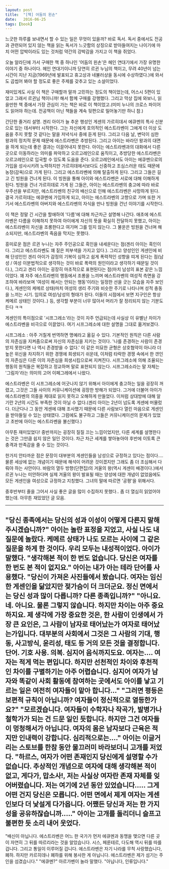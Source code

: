 ```yaml
---
layout: post
title:  "[책] 어둠의 왼손"
date:   2016-06-25
tags: [book]
---
```


느긋한 하루를 보내면서 할 수 있는 일은 무엇이 있을까? 바로 독서. 독서 중에서도 전공과 관련되어 있지 않는 책을 읽는 독서가 느긋함의 상징으로 받아들여지는 나이기에 마치 어떤 압박이라도 있는 것처럼 약간의 강박감을 가지고 이 책을 쥐었다. 

  오늘 알라딘에 가서 구매한 책 중 하나인 '어둠의 왼손'은 헤인 연대기에서 가장 유명한 이야기 중 하나이다. 헤인 연대기이니까 당연히 르귄 누님의 책이고, 무려 40년이 넘는 시간이 지난 지금(1969년에 발표되고 휴고상과 네뷸러상을 동시에 수상하였다.)에 와서도 곱씹어 봐야 할 정도로 좋은 주제를 갖추고 있는 소설이었다. 

  재미있게도 사실 이 책은 구매할까 말까 고민하는 정도의 책이었는데, 어스시 5편이 있었고 그래서 르귄님 책이니까! 해서 함께 구매를 강행했다. 그리고 막상 집에 와보니, 읽을만한 책 중에서 가장 관심이 가는 책은 바로 이 책이었고.(미미 누나의 크로스 파이어도 읽어야 하는데. 전공책이 아닌 책들을 계속 뒷편으로 밀어놓기만 하니 참.) 

  간단한 줄거리 설명. 
  겐리 아이가 늘 추운 행성인 게센의 가르히데서 에큐멘의 특사 신분으로 있는 데서부터 시작한다. 그는 자신에게 호의적인 에스트라벤이 그에게 더 이상 도움을 주지 못할 것 같다는 말을 저녁식사 중에 듣게 된다. 그리고 다음 날, 변덕이 심한 왕과의 정치적 문제 때문에 에스트라벤은 추방된다. 그리고 아이는 바라던 왕과의 대면을 하게 되는데 좋은 결과는 이끌어내지 못한다. 아이는 에스트라벤과의 대화에서 다른 곳으로 이동하라는 의미를 파악하고 오르고레인으로 움직이고, 추방당한 에스트라벤은 오르고레인으로 입국할 수 있도록 도움을 준다. 
  오르고레인에서도 아이는 에큐멘으로의 가입을 성사시키려 노력하지만 가르히데에서보다도 신중하고 조심스러운 태도 때문에 농장(감옥)으로 가게 된다. 그리고 에스트라벤에 의해 탈출하게 된다. 
  그리고 그들은 길고 긴 빙원을 건너게 된다. 이 빙원을 통해 아이와 에스트라벤은 서로에 대해 이해하게 된다. 
  빙원을 건너 가르히데로 가게 된 그들은, 아이는 에스트라벤의 충고에 따라 바로 우주선을 부르지만, 에스트라벤의 친구의 배신으로 인해 에스트라벤은 사망하게 된다. 
  결국 가르히데는 에큐멘에 가입하게 되고, 아이는 에스트라벤의 고향으로 가며 또한 거기서 에스트라벤의 아버지와 에스트라벤의 자식을 만나 빙원을 건넌 이야기를 시작한다. 

  이 책은 정말 긴 시간을 할애하여 '다름'에 대해 차근차근 설명해 나간다. 애초에 에스트라벤은 다름을 이해하지 못하여 아이에게 자신의 뜻을 확실히 전달하지 못했고, 아이는 에스트라벤이 자신을 조롱한다고 여기며 그를 믿지 않는다. 그 불운은 빙원을 건너며 해소되지만, 에스트라벤의 죽음을 막지는 못했다. 

  흥미로운 점은 르귄 누나는 자주 주인공으로 흑인을 내세운다는 점(겐리 아이는 흑인이다. 그리고 에스트라벤도 꽤 짙은 피부색을 가지고 있다.). 그리고 양성인인 게센인에 비해 단성인인 겐리 아이가 감정의 기복이 심하고 쉽게 폭력적인 성향을 띠게 된다는 점(남성 / 여성 이분법적으로 생각하는 것이 바로 폭력의 원인이라고 생각하기 때문일 것이다.), 그리고 겐리 아이는 굉장히 마초적으로 표현된다는 점(마치 남성의 표본 같은 느낌이었다. 꽤 자주 에스트라벤의 행동에서 조롱을 느끼며 에스트라벤의 여성적 측면을 강조하여 바라보며 '여성이 해서는 안되는 행동'이라는 일정한 선을 긋는 모습을 자주 보인다.), 게센인의 케메르 상태(마치 여성의 생리 주기와 비슷한 주기로 나타나며 성적 충동을 느끼는 시기. 임의로 여성/남성의 형태가 된다. 이들의 시점에서 보면 지구인은 항상 케메르 상태인 것이다..) 등, 생각할 부분이 너무 많아서 머리가 잘 정리되지 않는 기분도 든다 ㅋㅋ 

  게센인의 특이점으로 '시프그레소'라는 것이 자주 언급되는데 사실상 이 유별난 차이가 에스트라벤을 비극으로 이끌었다. 여기 시프그레소에 대한 설명을 그대로 옮겨보겠다. 

  시프그레소 : 아주 거칠게 번역하면 명예라고 옮길 수 있다. 기본적인 원칙은 다른 사람의 자존심을 지켜줌으로써 자신의 자존심을 지키는 것이다. '나를 존경하는 사람이 존경받지 못한다면 나 역시 존경받을 수 없다.' 이 같은 미묘한 균형은 상호협약이 아니라 더 높은 위신을 차지하기 위한 경쟁에 희생되기 쉬운데, 이처럼 타락한 경쟁 속에서 한 갠인의 자존심은 다른 이의 자존심을 희생시킴으로써 지켜진다. 시프그레소에 의해 조율되는 행동의 원칙들은 복잡하고 정교하며 말로 표현되지 않는다. 시프그레소라는 말 자체는 '그림자'라는 의미의 고어 이페그레에서 나왔다. 

  에스트라벤은 이 시프그레소에 어긋나지 않기 위해서 아이에게 충고하는 일을 굉장히 꺼렸고, 그것은 그들 사이의 커뮤니케이션에 굉장한 방해가 되었다. 그거에 더불어 아이가 에스트라벤의 의중을 제대로 읽지 못하고 오해하게 만들었다. 이처럼 상대방에 대해 알기란 2년의 시간도 부족한 것이 아닐 수 없다.(겐리 아이는 2년이 넘도록 게센에 머물렀다. 더군다나 그 동안 게센에 대해 조사했기 때문에 다른 사람보다 열린 마음으로 게센인을 받아들일 수 있는 상태였다. 그럼에도 불구하고 그들은 커뮤니케이션의 문제가 있었고 초반에 아이는 에스트라벤을 불신했다.) 

  아무튼 재미있었다! 중반까지는 굉장히 질질 끄는 느낌이었지만, 다른 세계를 설명한다는 것은 그만큼 쉽지 않은 일인 것이다. 차근 차근 세계를 쌓아놓아야 후반에 이토록 큰 충격과 만족감을 줄 수 있는 것이다. 

  한가지 안타까운 점은 문장이 대부분의 게센인들을 남성으로 규정하고 있다는 점이다.... 물론 세상에 없는 개념이기 때문에 해석이 어려운 것이겠지만 그래도 좀 더 조심해서 다뤄야 하는 사안이다. 바람의 열두 방향(단편집)의 겨울의 왕(역시 게센이 배경이다.)에서 르귄 누나는 미안하다며 실제 겨울의 왕이 발표될 때는 양성에 대한 개념이 없었음에도 모든 게센인을 여성으로 규정하고 지칭했다. 그녀의 말에 따르면 '공평'을 위해서다. 

  중후반부터 줄을 그어서 사실 좋은 글을 많이 수집하지 못했다.. 좀 더 열심히 읽었어야 했는데. 아무튼 재밌었던 글 모음. 

--------------------------------------------- 
  "당신 종족에서는 당신의 성과 이성이 어떻게 다른지 말해주시겠습니까?" 
  아이는 놀란 표정을 지었고, 사실 나도 내 질문에 놀랐다. 케메르 상태가 나도 모르는 사이에 그 같은 질문을 하게 한 것이다. 우리 모두는 내성적이었다. 아이가 말했다. "생각해본 적이 한 번도 없습니다. 당신은 여자를 한 번도 본 적이 없지요." 아이는 내가 아는 테라 단어를 사용했다. 
  "당신이 가져온 사진들에서 봤습니다. 여자는 임신한 게센인을 닮았지만 젖가슴이 더 크더군요. 정신 면에서는 당신 성과 많이 다릅니까? 다른 종족입니까?" 
  "아니요. 네. 아니요. 물론 그렇지 않습니다. 하지만 차이는 아주 중요하지요. 제 생각에 가장 중요한 것은, 한 사람이 인생에서 가장 큰 요인은, 그 사람이 남자로 태어났는가 여자로 태어났는가입니다. 대부분의 사회에서 그것은 그 사람의 기대, 행동, 사고방식, 윤리성, 태도 등 거의 모든 것을 결정합니다. 단어. 기호 사용. 의복. 심지어 음식까지도요. 여자는.... 여자는 적게 먹는 편입니다. 하지만 선천적인 차이와 후천적인 차이를 구별하기는 아주 어렵습니다. 심지어 여자가 남자와 똑같이 사회 활동에 참여하는 곳에서도 아이를 낳고 기르는 일은 여전히 여자들이 맡아 합니다..." 
  "그러면 평등은 보편적 규칙이 아닙니까? 여자들이 정신적으로 열등한가요?" 
  "모르겠습니다. 여자들이 수학자나 작곡가, 발병가나 철학가가 되는 건 드문 일인 듯합니다. 하지만 그건 여자들이 멍청해서가 아닙니다. 여자의 몸은 남자보다 근육은 적지만 인내력이 강합니다. 심리적으로는...." 
  아이는 이글거리는 스토브를 한참 동안 물끄러미 바라보더니 고개를 저었다. 
  "하르스, 여자가 어떤 존재인지 당신에게 설명할 수가 없습니다. 추상적인 개념으로 여자에 대해 생각해본 적이 없고, 게다가, 맙소사!, 저는 사실상 여자란 존재 자체를 잊어버렸습니다. 저는 여기에 2년 동안 있었습니다..... 그게 어떤 건지 당신은 모릅니다. 어떤 면에서 제게 여자는 게센인보다 더 낯설게 다가옵니다. 어쨌든 당신과 저는 한 가지 성을 공유하잖습니까....." 아이는 고개를 돌리더니 슬프고 불편한 듯 소리 내어 웃었다. 
--------------------------------------------- 
  "배신이 아닙니다. 에스트라벤은 어느 한 국가가 먼저 에큐멘과 동맹을 맺으면 다른 곳이 자연히 그 뒤를 따르리라는 것을 알았습니다. 시스, 페룬테르, 다도해 역시 뒤를 따를 겁니다. 그리고 통일이 이루어질 겁니다. 에스트라벤은 자기 나라를 무척 사랑했습니다, 폐하. 하지만 카르히데나 폐하를 위해 봉사한 게 아닙니다. 에스트라벤은 제가 섬기는 주인을 섬겼습니다." 
  "에큐멘?" 아르가벤이 놀라 말했다. 
  "아닙니다, 인류입니다."